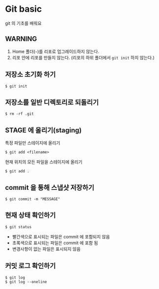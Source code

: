# Git basic

git 의 기초를 배워요



## WARNING

1. Home 폴더(`~`)를 리포로 업그레이드하지 않는다.
2. 리포 안에 리포를 만들지 않는다. (리포의 하위 폴더에서 `git init` 하지 않는다.)

 

## 저장소 초기화 하기

```
$ git init
```



## 저장소를 일반 디렉토리로 되돌리기

```
$ rm -rf .git
```



## STAGE 에 올리기(staging)

특정 파일만 스테이지에 올리기

```
$ git add <filename>
```

현재 위치의 모든 파일을 스테이지에 올리기

```
$ git add .
```



## commit 을 통해 스냅샷 저장하기

```
$ git commit -m "MESSAGE"
```



## 현재 상태 확인하기

```
$ git status
```

- 빨간색으로 표시되는 파일은 commit 에 포함되지 않음
- 초록색으로 표시되는 파일은 commit 에 포함 됨
- 변경사항이 없는 파일은 표시되지 않음



## 커밋 로그 확인하기

```
$ git log
$ git log --oneline
```

